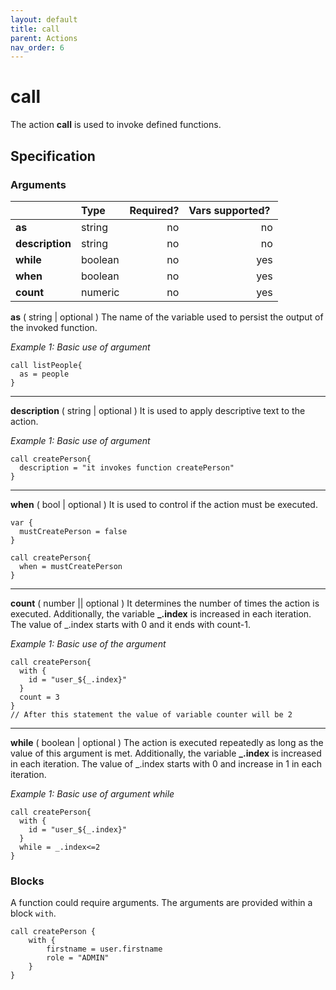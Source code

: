 ```yaml
---
layout: default
title: call
parent: Actions
nav_order: 6
---
```


<link rel="stylesheet" href="../../../assets/css/custom.css">

# call

The action **call** is used to invoke defined functions.

## Specification

### Arguments 

|                 | Type      | Required?| Vars supported? |
|:----------------|:----------|---------:|----------------:|
| **as**          | string    | no       | no              |
| **description** | string    | no       | no              |
| **while**       | boolean   | no       | yes             |
| **when**        | boolean   | no       | yes             |
| **count**       | numeric   | no       | yes             |

**as** ( string \| optional )  The name of the variable used to persist the output of the invoked function.

*Example 1: Basic use of argument*

```hcl
call listPeople{
  as = people
}
```
---
**description** ( string \| optional )  It is used to apply descriptive text to  the action.

*Example 1: Basic use of argument*

```hcl
call createPerson{
  description = "it invokes function createPerson"
}
```
---
**when** ( bool | optional ) It is used to control if the action must be executed.

```hcl
var {
  mustCreatePerson = false
}

call createPerson{
  when = mustCreatePerson
}
```
---
**count** ( number || optional ) It determines the number of times the action is executed. Additionally, the variable **_.index** is increased in each iteration. 
The value of _.index starts with 0 and it ends with count-1.

*Example 1: Basic use of the argument*
```hcl
call createPerson{
  with {
    id = "user_${_.index}"
  }
  count = 3
}
// After this statement the value of variable counter will be 2
```

---
**while** ( boolean \| optional )  The action is executed repeatedly as long as the value of this argument is met. Additionally, the variable **_.index** is increased in each iteration. The value of _.index starts with 0 and increase in 1 in each iteration.

*Example 1: Basic use of argument while*
```hcl
call createPerson{
  with {
    id = "user_${_.index}"
  }
  while = _.index<=2
}
```

### Blocks

A function could require arguments. The arguments are provided within a block `with`. 

```hcl
call createPerson {
    with {
        firstname = user.firstname
        role = "ADMIN"
    }
}
```
